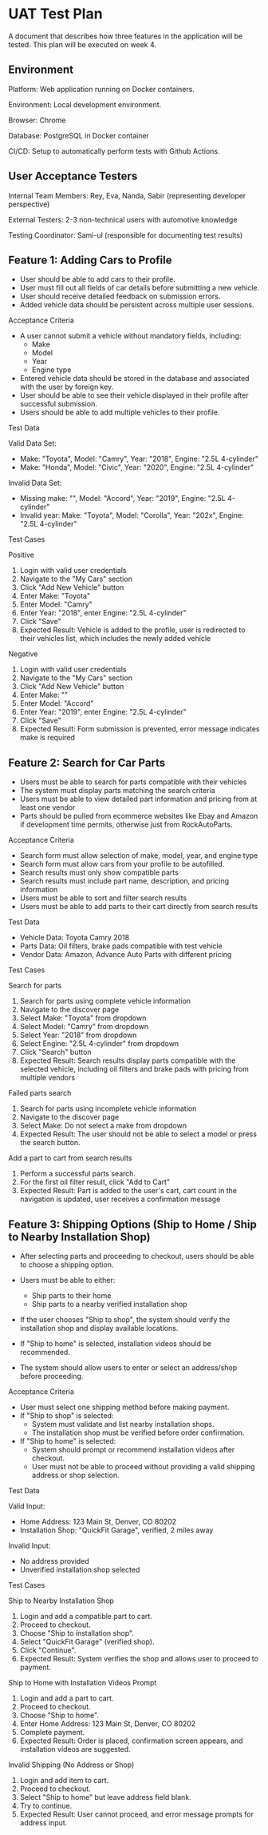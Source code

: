 # UAT Test Plan
A document that describes how three features in the application will be tested. This plan will be executed on week 4.

## Environment
Platform: Web application running on Docker containers.

Environment: Local development environment.

Browser: Chrome

Database: PostgreSQL in Docker container

CI/CD: Setup to automatically perform tests with Github Actions.

## User Acceptance Testers
Internal Team Members: Rey, Eva, Nanda, Sabir (representing developer perspective)

External Testers: 2-3 non-technical users with automotive knowledge

Testing Coordinator: Sami-ul (responsible for documenting test results)

## Feature 1: Adding Cars to Profile
- User should be able to add cars to their profile.
- User must fill out all fields of car details before submitting a new vehicle.
- User should receive detailed feedback on submission errors.
- Added vehicle data should be persistent across multiple user sessions.

Acceptance Criteria

- A user cannot submit a vehicle without mandatory fields, including:
    - Make
    - Model
    - Year
    - Engine type
- Entered vehicle data should be stored in the database and associated with the user by foreign key.
- User should be able to see their vehicle displayed in their profile after successful submission.
- Users should be able to add multiple vehicles to their profile.

Test Data

Valid Data Set: 
- Make: "Toyota", Model: "Camry", Year: "2018", Engine: "2.5L 4-cylinder"
- Make: "Honda", Model: "Civic", Year: "2020", Engine: "2.5L 4-cylinder"

Invalid Data Set:
- Missing make: "", Model: "Accord", Year: "2019", Engine: "2.5L 4-cylinder"
- Invalid year: Make: "Toyota", Model: "Corolla", Year: "202x", Engine: "2.5L 4-cylinder"

Test Cases

Positive
1. Login with valid user credentials
2. Navigate to the "My Cars" section
3. Click "Add New Vehicle" button
4. Enter Make: "Toyota"
5. Enter Model: "Camry"
6. Enter Year: "2018", enter Engine: "2.5L 4-cylinder"
7. Click "Save"
8. Expected Result: Vehicle is added to the profile, user is redirected to their vehicles list, which includes the newly added vehicle

Negative
1. Login with valid user credentials
2. Navigate to the "My Cars" section
3. Click "Add New Vehicle" button
4. Enter Make: ""
5. Enter Model: "Accord"
6. Enter Year: "2019", enter Engine: "2.5L 4-cylinder"
7. Click "Save"
8. Expected Result: Form submission is prevented, error message indicates make is required

## Feature 2: Search for Car Parts
- Users must be able to search for parts compatible with their vehicles
- The system must display parts matching the search criteria
- Users must be able to view detailed part information and pricing from at least one vendor
- Parts should be pulled from ecommerce websites like Ebay and Amazon if development time permits, otherwise just from RockAutoParts.

Acceptance Criteria

- Search form must allow selection of make, model, year, and engine type
- Search form must allow cars from your profile to be autofilled.
- Search results must only show compatible parts
- Search results must include part name, description, and pricing information
- Users must be able to sort and filter search results
- Users must be able to add parts to their cart directly from search results

Test Data

- Vehicle Data: Toyota Camry 2018
- Parts Data: Oil filters, brake pads compatible with test vehicle
- Vendor Data: Amazon, Advance Auto Parts with different pricing

Test Cases

Search for parts

1. Search for parts using complete vehicle information
2. Navigate to the discover page
3. Select Make: "Toyota" from dropdown
4. Select Model: "Camry" from dropdown
5. Select Year: "2018" from dropdown
6. Select Engine: "2.5L 4-cylinder" from dropdown
7. Click "Search" button
8. Expected Result: Search results display parts compatible with the selected vehicle, including oil filters and brake pads with pricing from multiple vendors

Failed parts search

1. Search for parts using incomplete vehicle information
2. Navigate to the discover page
3. Select Make: Do not select a make from dropdown
4. Expected Result: The user should not be able to select a model or press the search button.

Add a part to cart from search results

1. Perform a successful parts search.
2. For the first oil filter result, click "Add to Cart"
3. Expected Result: Part is added to the user's cart, cart count in the navigation is updated, user receives a confirmation message

## Feature 3: Shipping Options (Ship to Home / Ship to Nearby Installation Shop)
- After selecting parts and proceeding to checkout, users should be able to choose a shipping option.
- Users must be able to either:
    - Ship parts to their home
    - Ship parts to a nearby verified installation shop

- If the user chooses "Ship to shop", the system should verify the installation shop and display available locations.
- If "Ship to home" is selected, installation videos should be recommended.
- The system should allow users to enter or select an address/shop before proceeding.

Acceptance Criteria

- User must select one shipping method before making payment.
- If "Ship to shop" is selected:
    - System must validate and list nearby installation shops.
    - The installation shop must be verified before order confirmation.
- If "Ship to home" is selected:
    - System should prompt or recommend installation videos after checkout.
    - User must not be able to proceed without providing a valid shipping address or shop selection.

Test Data

Valid Input:
- Home Address: 123 Main St, Denver, CO 80202
- Installation Shop: "QuickFit Garage", verified, 2 miles away

Invalid Input:
- No address provided
- Unverified installation shop selected

Test Cases

Ship to Nearby Installation Shop

1. Login and add a compatible part to cart.
2. Proceed to checkout.
3. Choose "Ship to installation shop".
4. Select "QuickFit Garage" (verified shop).
5. Click "Continue".
6. Expected Result: System verifies the shop and allows user to proceed to payment.

Ship to Home with Installation Videos Prompt

1. Login and add a part to cart.
2. Proceed to checkout.
3. Choose "Ship to home".
4. Enter Home Address: 123 Main St, Denver, CO 80202
5. Complete payment.
6. Expected Result: Order is placed, confirmation screen appears, and installation videos are suggested.

Invalid Shipping (No Address or Shop)

1. Login and add item to cart.
2. Proceed to checkout.
3. Select "Ship to home" but leave address field blank.
4. Try to continue.
5. Expected Result: User cannot proceed, and error message prompts for address input.
